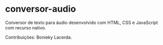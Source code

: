 # conversor-audio

Conversor de texto para áudio desenvolvido com HTML, CSS e JavaScript com recurso nativo.

Contribuições: Bonieky Lacerda.
